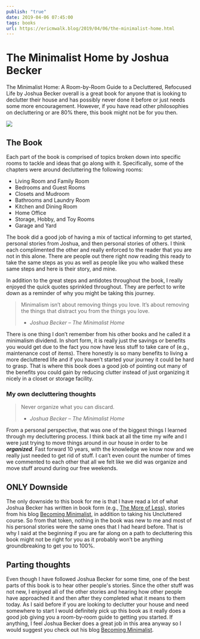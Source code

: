 ```yaml
---
publish: "true"
date: 2019-04-06 07:45:00
tags: books
url: https://ericmwalk.blog/2019/04/06/the-minimalist-home.html
---
```


# The Minimalist Home by Joshua Becker

The Minimalist Home: A Room-by-Room Guide to a Decluttered, Refocused Life by Joshua Becker overall is a great book for anyone that is looking to declutter their house and has possibly never done it before or just needs some more encouragement. However, if you have read other philosophies on decluttering or are 80% there, this book might not be for you then.

[![](https://ericmwalk.blog/uploads/2021/0f0bd7da91.jpg)](https://www.amazon.com/Minimalist-Home-Room-Room-Decluttered/dp/1601427999/)


## The Book
Each part of the book is comprised of topics broken down into specific rooms to tackle and ideas that go along with it. Specifically, some of the chapters were around decluttering the following rooms:

* Living Room and Family Room
* Bedrooms and Guest Rooms
* Closets and Mudroom
* Bathrooms and Laundry Room
* Kitchen and Dining Room
* Home Office
* Storage, Hobby, and Toy Rooms
* Garage and Yard

The book did a good job of having a mix of tactical informing to get started, personal stories from Joshua, and then personal stories of others. I think each complimented the other and really enforced to the reader that you are not in this alone. There are people out there right now reading this ready to take the same steps as you as well as people like you who walked these same steps and here is their story, and mine.

In addition to the great steps and antidotes throughout the book, I really enjoyed the quick quotes sprinkled throughout. They are perfect to write down as a reminder of why you might be taking this journey.

>Minimalism isn’t about removing things you love. It’s about removing the things that distract you from the things you love.
>	- *Joshua Becker – The Minimalist Home*

There is one thing I don’t remember from his other books and he called it a minimalism dividend. In short form, it is really just the savings or benefits you would get due to the fact you now have less stuff to take care of (e.g., maintenance cost of items). There honestly is so many benefits to living a more decluttered life and if you haven’t started your journey it could be hard to grasp. That is where this book does a good job of pointing out many of the benefits you could gain by reducing clutter instead of just organizing it nicely in a closet or storage facility.

### My own decluttering thoughts

> Never organize what you can discard.
> 	- *Joshua Becker – The Minimalist Home*

From a personal perspective, that was one of the biggest things I learned through my decluttering process. I think back at all the time my wife and I were just trying to move things around in our house in order to be ***organized***. Fast forward 10 years, with the knowledge we know now and we really just needed to get rid of stuff. I can’t even count the number of times we commented to each other that all we felt like we did was organize and move stuff around during our free weekends.

## ONLY Downside
The only downside to this book for me is that I have read a lot of what Joshua Becker has written in book form (e.g., [The More of Less](https://ericmwalk.blog/2016/05/31/the-more-of.html)), stories from his blog [Becoming Minimalist](https://www.becomingminimalist.com/), in addition to taking his Uncluttered course. So from that token, nothing in the book was new to me and most of his personal stories were the same ones that I had heard before. That is why I said at the beginning if you are far along on a path to decluttering this book might not be right for you as it probably won’t be anything groundbreaking to get you to 100%.

## Parting thoughts
Even though I have followed Joshua Becker for some time, one of the best parts of this book is to hear other people's stories. Since the other stuff was not new, I enjoyed all of the other stories and hearing how other people have approached it and then after they completed what it means to them today. As I said before if you are looking to declutter your house and need somewhere to start I would definitely pick up this book as it really does a good job giving you a room-by-room guide to getting you started. If anything, I feel Joshua Becker does a great job in this area anyway so I would suggest you check out his blog [Becoming Minimalist](https://www.becomingminimalist.com/).
